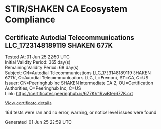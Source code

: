 # STIR/SHAKEN CA Ecosystem Compliance

## Certificate Autodial Telecommunications LLC_1723148189119 SHAKEN 677K

Tested At: 01 Jun 25 22:50 UTC\
Initial Validity Period: 365 day(s)\
Remaining Validity Period: 68 day(s)\
Subject: CN=Autodial Telecommunications LLC_1723148189119 SHAKEN 677K, O=Autodial Telecommunications LLC, L=Fremont, ST=CA, C=US\
Issuer: CN=Peeringhub Inc SHAKEN Intermediate CA 2, OU=Certification Authorities, O=Peeringhub Inc, C=US\
Link: https://certificates.peeringhub.io/677K/r1RvaBfe/677K.crt

[View certificate details](https://x509.io/?cert=MIIDUzCCAvmgAwIBAgIQbzjW7QnTHJ767mMWtPU%2BGzAKBggqhkjOPQQDAjB8MQswCQYDVQQGEwJVUzEXMBUGA1UECgwOUGVlcmluZ2h1YiBJbmMxIjAgBgNVBAsMGUNlcnRpZmljYXRpb24gQXV0aG9yaXRpZXMxMDAuBgNVBAMMJ1BlZXJpbmdodWIgSW5jIFNIQUtFTiBJbnRlcm1lZGlhdGUgQ0EgMjAeFw0yNDA4MDgyMDE2MjlaFw0yNTA4MDgyMDE2MjlaMIGaMQswCQYDVQQGEwJVUzELMAkGA1UECAwCQ0ExEDAOBgNVBAcMB0ZyZW1vbnQxKDAmBgNVBAoMH0F1dG9kaWFsIFRlbGVjb21tdW5pY2F0aW9ucyBMTEMxQjBABgNVBAMMOUF1dG9kaWFsIFRlbGVjb21tdW5pY2F0aW9ucyBMTENfMTcyMzE0ODE4OTExOSBTSEFLRU4gNjc3SzBZMBMGByqGSM49AgEGCCqGSM49AwEHA0IABMUCSpfsDdtuA6UqjXY91%2FKGkYUoFjojW%2BEdXZM89xirJ75U42UpE%2BkCyob25uabxNNAc0NwOxnTS3yVi36sAx6jggE8MIIBODAOBgNVHQ8BAf8EBAMCB4AwDAYDVR0TAQH%2FBAIwADAdBgNVHQ4EFgQUw%2F0jH3T4BFMMEKg9juOuOATZhPswHwYDVR0jBBgwFoAUrqFzUYgpVxHKDKn0sQpuTrhLTQcwFwYDVR0gBBAwDjAMBgpghkgBhv8JAQEEMBYGCCsGAQUFBwEaBAowCKAGFgQ2NzdLMIGmBgNVHR8EgZ4wgZswgZigOqA4hjZodHRwczovL2F1dGhlbnRpY2F0ZS1hcGkuaWNvbmVjdGl2LmNvbS9kb3dubG9hZC92MS9jcmyiWqRYMFYxFDASBgNVBAcMC0JyaWRnZXdhdGVyMQswCQYDVQQIDAJOSjETMBEGA1UEAwwKU1RJLVBBIENSTDELMAkGA1UEBhMCVVMxDzANBgNVBAoMBlNUSS1QQTAKBggqhkjOPQQDAgNIADBFAiEAx%2Fn%2BzlT1SdfPWQQvQ9I9MvhWSDRe%2F2MxwtoB82G%2Bl08CIFOAMMNskEdnO2biXKVjnFzehNOYX5%2FeYSHEsiBsT0NY)

164 tests were ran and no error, warning, or notice level issues were found


Generated: 01 Jun 25 22:59 UTC